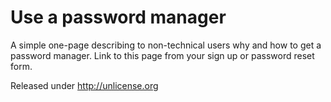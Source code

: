 # Use a password manager

A simple one-page describing to non-technical users why and how to get a password manager. Link to this page from your sign up or password reset form.

Released under <http://unlicense.org>
